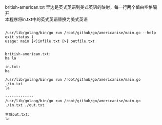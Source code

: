 
<p>
british-american.txt 里边是英式英语到美式英语的映射，每一行两个值由空格隔开<br>
本程序将in.txt中的英式英语替换为美式英语
</p>

<pre><code>
/usr/lib/golang/bin/go run /root/github/go/americanise/main.go --help
exit status 1
usage: main [<]infile.txt [>] outfile.txt
</pre></code>

<pre><code>
british-american.txt:
ha la

in.txt:
ha

/usr/lib/golang/bin/go run /root/github/go/americanise/main.go ./in.txt
la

-------------
/usr/lib/golang/bin/go run /root/github/go/americanise/main.go ./in.txt ./out.txt

生成out.txt:
la

</pre></code>